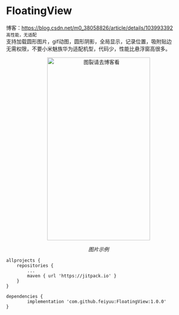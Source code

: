 # FloatingView
博客：https://blog.csdn.net/m0_38058826/article/details/103993392  
```高性能，无适配```  
支持加载圆形图片，gif动图，圆形阴影，全局显示，记录位置，吸附贴边  
无需权限，不要小米魅族华为适配机型，代码少，性能比悬浮窗高很多。  


<p align="center">
	<img src="https://github.com/feiyuu/FloatingView/blob/master/untitled.gif" alt="图裂请去博客看"  width="280" height="498">
	<p align="center">
		<em>图片示例</em>
	</p>
</p>

	allprojects {
		repositories {
			...
			maven { url 'https://jitpack.io' }
		}
	}

	dependencies {
	        implementation 'com.github.feiyuu:FloatingView:1.0.0'
	}
